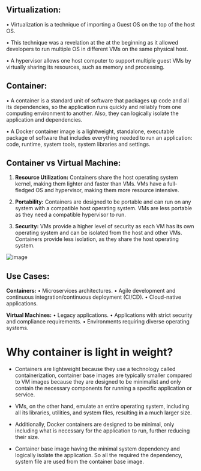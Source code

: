 ## Virtualization:

•	Virtualization is a technique of importing a Guest OS on the top of the host OS.

•	This technique was a revelation at the at the beginning as it allowed developers to run multiple OS in different VMs on the same physical host.

•	A hypervisor allows one host computer to support multiple guest VMs by virtually sharing its resources, such as memory and processing.

## Container:

• A container is a standard unit of software that packages up code and all its dependencies, so the application runs quickly and reliably from one computing environment to another. Also, they can logically isolate the application and dependencies.

• A Docker container image is a lightweight, standalone, executable package of software that includes everything needed to run an application: code, runtime, system tools, system libraries and settings.

## Container vs Virtual Machine:

1. **Resource Utilization:** Containers share the host operating system kernel, making them lighter and faster than VMs. VMs have a full-fledged OS and hypervisor, making them more resource intensive.

3. **Portability:** Containers are designed to be portable and can run on any system with a compatible host operating system. VMs are less portable as they need a compatible hypervisor to run.

5. **Security:** VMs provide a higher level of security as each VM has its own operating system and can be isolated from the host and other VMs. Containers provide less isolation, as they share the host operating system.


![image](https://github.com/gk-aws-dev/Docker/assets/154478305/cb8fc3f9-6060-481e-b985-d5ea4b8bd485)


## Use Cases:
**Containers:**
•	Microservices architectures.
•	Agile development and continuous integration/continuous deployment (CI/CD).
•	Cloud-native applications.

**Virtual Machines:**
•	Legacy applications.
•	Applications with strict security and compliance requirements.
•	Environments requiring diverse operating systems.

# Why container is light in weight?

- Containers are lightweight because they use a technology called containerization, container base images are typically smaller compared to VM images because they are designed to be minimalist and only contain the necessary components for running a specific application or service.

- VMs, on the other hand, emulate an entire operating system, including all its libraries, utilities, and system files, resulting in a much larger size.

- Additionally, Docker containers are designed to be minimal, only including what is necessary for the application to run, further reducing their size.

- Container base image having the minimal system dependency and logically isolate the application.
  So all the required the dependency, system file are used from the container base image.

